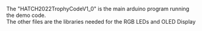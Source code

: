 The "HATCH2022TrophyCodeV1_0" is the main arduino program running the demo code.  
The other files are the libraries needed for the RGB LEDs and OLED Display
